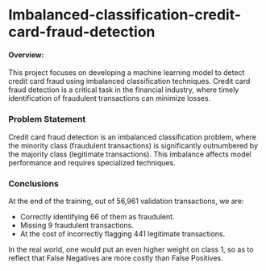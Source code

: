 # Imbalanced-classification-credit-card-fraud-detection

#### Overview:
This project focuses on developing a machine learning model to detect credit card fraud using imbalanced classification techniques. Credit card fraud detection is a critical task in the financial industry, where timely identification of fraudulent transactions can minimize losses.

### Problem Statement
Credit card fraud detection is an imbalanced classification problem, where the minority class (fraudulent transactions) is significantly outnumbered by the majority class (legitimate transactions). This imbalance affects model performance and requires specialized techniques.

### Conclusions
At the end of the training, out of 56,961 validation transactions, we are:

* Correctly identifying 66 of them as fraudulent.  
* Missing 9 fraudulent transactions.  
* At the cost of incorrectly flagging 441 legitimate transactions.  

In the real world, one would put an even higher weight on class 1, so as to reflect that False Negatives are more costly than False Positives.
